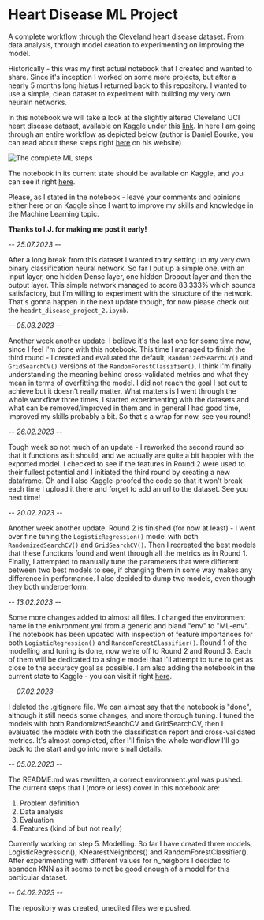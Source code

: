 # Heart Disease ML Project

A complete workflow through the Cleveland heart disease dataset. From data analysis, through model creation to experimenting on improving the model.

Historically - this was my first actual notebook that I created and wanted to share. Since it's inception I worked on some more projects, but after a nearly 5 months long hiatus I returned back to this repository. I wanted to use a simple, clean dataset to experiment with building my very own neuraln networks.

In this notebook we will take a look at the slightly altered Cleveland UCI heart disease dataset, available on Kaggle under this <a href="https://www.kaggle.com/datasets/cherngs/heart-disease-cleveland-uci/code?select=heart_cleveland_upload.csv">link</a>. In here I am going through an entire workflow as depicted below (author is Daniel Bourke, you can read about these steps right <a href="https://www.mrdbourke.com/a-6-step-field-guide-for-building-machine-learning-projects/">here</a> on his website)

<img src="https://cdn-images-1.medium.com/max/2400/1*Gf0bWgr2wst9A1XR5gakLg.png" title="The complete ML steps" />

The notebook in its current state should be available on Kaggle, and you can see it right <a href="https://www.kaggle.com/code/aleksanderciesielski/heart-disease-ml-workflow">here</a>.

Please, as I stated in the notebook - leave your comments and opinions either here or on Kaggle since I want to improve my skills and knowledge in the Machine Learning topic.

<b>Thanks to I.J. for making me post it early!</b>

<i>-- 25.07.2023 --</i>

After a long break from this dataset I wanted to try setting up my very own binary classification neural network. So far I put up a simple one, with an input layer, one hidden Dense layer, one hidden Dropout layer and then the output layer. This simple network managed to score 83.333% which sounds satisfactory, but I'm willing to experiment with the structure of the network. That's gonna happen in the next update though, for now please check out the `headrt_disease_project_2.ipynb`.

<i>-- 05.03.2023 -- </i>

Another week another update. I believe it's the last one for some time now, since I feel I'm done with this notebook. This time I managed to finish the third round - I created and evaluated the default, `RandomizedSearchCV()` and `GridSearchCV()` versions of the `RandomForestClassifier()`. I think I'm finally understanding the meaning behind cross-validated metrics and what they mean in terms of overfitting the model. I did not reach the goal I set out to achieve but it doesn't really matter. What matters is I went through the whole workflow three times, I started experimenting with the datasets and what can be removed/improved in them and in general I had good time, improved my skills probably a bit. So that's a wrap for now, see you round!

<i>-- 26.02.2023 --</i>

Tough week so not much of an update - I reworked the second round so that it functions as it should, and we actually are quite a bit happier with the exported model. I checked to see if the features in Round 2 were used to their fullest potential and I initiated the third round by creating a new dataframe. Oh and I also Kaggle-proofed the code so that it won't break each time I upload it there and forget to add an url to the dataset. See you next time!

<i>-- 20.02.2023 --</i>

Another week another update. Round 2 is finished (for now at least) - I went over fine tuning the `LogisticRegression()` model with both `RandomizedSearchCV()` and `GridSearchCV()`. Then I recreated the best models that these functions found and went through all the metrics as in Round 1. Finally, I attempted to manually tune the parameters that were different between two best models to see, if changing them in some way makes any difference in performance. I also decided to dump two models, even though they both underperform.

<i>-- 13.02.2023 --</i>

Some more changes added to almost all files. I changed the environment name in the enivronment.yml from a generic and bland "env" to "ML-env". The notebook has been updated with inspection of feature importances for both `LogisticRegression()` and `RandomForestClassifier()`. Round 1 of the modelling and tuning is done, now we're off to Round 2 and Round 3. Each of them will be dedicated to a single model that I'll attempt to tune to get as close to the accuracy goal as possible. I am also adding the notebook in the current state to Kaggle - you can visit it right <a href="https://www.kaggle.com/code/aleksanderciesielski/heart-disease-ml-workflow">here</a>.

<i>-- 07.02.2023 --</i>

I deleted the .gitignore file. We can almost say that the notebook is "done", although it still needs some changes, and more thorough tuning. I tuned the models with both RandomizedSearchCV and GridSearchCV, then I evaluated the models with both the classification report and cross-validated metrics. It's almost completed, after I'll finish the whole workflow I'll go back to the start and go into more small details.

<i>-- 05.02.2023 --</i>

The README.md was rewritten, a correct environment.yml was pushed.
The current steps that I (more or less) cover in this notebook are:

1. Problem definition
2. Data analysis
3. Evaluation
4. Features (kind of but not really)

Currently working on step 5. Modelling. So far I have created three models, LogisticRegression(), KNearestNeighbors() and RandomForestClassifier(). After experimenting with different values for n_neigbors I decided to abandon KNN as it seems to not be good enough of a model for this particular dataset.

<i>-- 04.02.2023 --</i>

The repository was created, unedited files were pushed.
